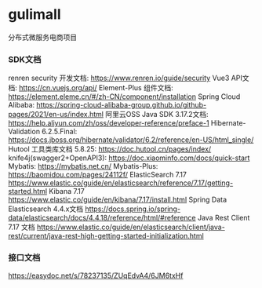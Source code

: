 # gulimall
分布式微服务电商项目


### SDK文档
renren security 开发文档: https://www.renren.io/guide/security
Vue3 API文档: https://cn.vuejs.org/api/
Element-Plus 组件文档: https://element.eleme.cn/#/zh-CN/component/installation
Spring Cloud Alibaba:  https://spring-cloud-alibaba-group.github.io/github-pages/2021/en-us/index.html
阿里云OSS Java SDK 3.17.2文档: https://help.aliyun.com/zh/oss/developer-reference/preface-1
Hibernate-Validation 6.2.5.Final: https://docs.jboss.org/hibernate/validator/6.2/reference/en-US/html_single/
Hutool 工具类库文档 5.8.25: https://doc.hutool.cn/pages/index/
knife4j(swagger2+OpenAPI3): https://doc.xiaominfo.com/docs/quick-start
Mybatis: https://mybatis.net.cn/
Mybatis-Plus: https://baomidou.com/pages/24112f/
ElasticSearch 7.17 https://www.elastic.co/guide/en/elasticsearch/reference/7.17/getting-started.html
Kibana 7.17 https://www.elastic.co/guide/en/kibana/7.17/install.html
Spring Data Elasticsearch 4.4.x文档 https://docs.spring.io/spring-data/elasticsearch/docs/4.4.18/reference/html/#reference
Java Rest Client 7.17 文档 https://www.elastic.co/guide/en/elasticsearch/client/java-rest/current/java-rest-high-getting-started-initialization.html
### 接口文档
https://easydoc.net/s/78237135/ZUqEdvA4/6JM6txHf